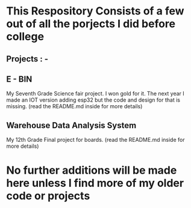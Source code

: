 # **This Respository Consists of a few out of all the porjects I did before college**


## **Projects : -**

## **E - BIN**

My Seventh Grade Science fair project. I won gold for it. 
The next year I made an IOT version adding esp32 but the code and design for that is missing.
(read the README.md inside for more details)


## **Warehouse Data Analysis System**

My 12th Grade Final project for boards.
(read the README.md inside for more details)


# **No further additions will be made here unless I find more of my older code or projects**

